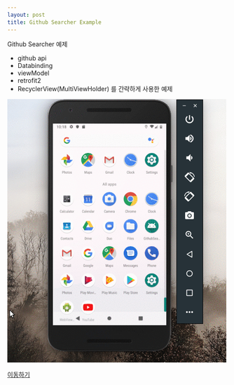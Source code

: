 ```yaml
---
layout: post
title: Github Searcher Example 
---
```


Github Searcher 예제 

- github api
- Databinding
- viewModel
- retrofit2
- RecyclerView(MultiViewHolder) 를 간략하게 사용한 예제

![](https://raw.githubusercontent.com/VintageAppMaker/GithubSearcher/master/anim.gif)

[이동하기](https://github.com/VintageAppMaker/GithubSearcher)

